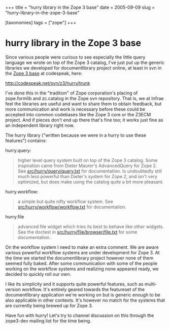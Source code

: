 +++
title = "hurry library in the Zope 3 base"
date = 2005-09-09
slug = "hurry-library-in-the-zope-3-base"

[taxonomies]
tags = ["zope"]
+++

# hurry library in the Zope 3 base

Since various people were curious to see especially the little query
language we wrote on top of the Zope 3 catalog, I've just put up the
generic libraries we developed for documentlibrary project online, at
least in svn in the [Zope 3 base](http://codespeak.net/z3) at codespeak,
here:

<http://codespeak.net/svn/z3/hurry/trunk>

I've done this in the "tradition" of Zope corporation's placing of
zope.formlib and zc.catalog in the Zope svn repository. That is, we at
Infrae feel the libraries are useful and want to share them to obtain
feedback, but more communication and work is necessary before these
could be accepted into common codebases like the Zope 3 core or the
Z3ECM project. And if pieces don't end up there that's fine too; it
works just fine as an independent library right now.

The hurry library ("written because we were in a hurry to use these
features") contains:

hurry.query:

> higher level query system built on top of the Zope 3 catalog. Some
> inspiration came from Dieter Maurer's AdvancedQuery for Zope 2. See
> [src/hurry/query/query.txt](http://codespeak.net/svn/z3/hurry/trunk/src/hurry/query/query.txt)
> for documentation. Is undoubtedly still much less powerful than
> Dieter's system for Zope 2, and isn't very optimized, but does make
> using the catalog quite a bit more pleasant.

hurry.workflow:

> a simple but quite nifty workflow system. See
> [src/hurry/workflow/workflow.txt](http://codespeak.net/svn/z3/hurry/trunk/src/hurry/workflow/workflow.txt)
> for documentation.

hurry.file

> advanced file widget which tries its best to behave like other
> widgets. See the doctest in
> [src/hurry/file/browser/file.txt](http://codespeak.net/svn/z3/hurry/trunk/src/hurry/file/browser/file.txt)
> for some documentation.

On the workflow system I need to make an extra comment. We are aware
various powerful workflow systems are under development for Zope 3. At
the time we started the documentlibrary project however none of them
seemed fully baked. After some communication with some of the people
working on the workflow systems and realizing none appeared ready, we
decided to quickly roll our own.

I like its simplicity and it supports quite powerful features, such as
multi-version workflow. It's entirely geared towards the featureset of
the documentlibrary application we're working on but is generic enough
to be also applicable in other contexts. It's however no match for the
systems that are currently being brewed up for Zope 3.

Have fun with hurry! Let's try to channel discussion on this through the
zope3-dev mailing list for the time being.
